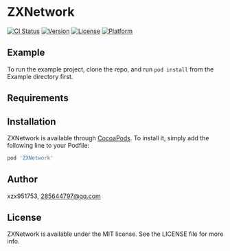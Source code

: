 # ZXNetwork

[![CI Status](http://img.shields.io/travis/xzx951753/ZXNetwork.svg?style=flat)](https://travis-ci.org/xzx951753/ZXNetwork)
[![Version](https://img.shields.io/cocoapods/v/ZXNetwork.svg?style=flat)](http://cocoapods.org/pods/ZXNetwork)
[![License](https://img.shields.io/cocoapods/l/ZXNetwork.svg?style=flat)](http://cocoapods.org/pods/ZXNetwork)
[![Platform](https://img.shields.io/cocoapods/p/ZXNetwork.svg?style=flat)](http://cocoapods.org/pods/ZXNetwork)

## Example

To run the example project, clone the repo, and run `pod install` from the Example directory first.

## Requirements

## Installation

ZXNetwork is available through [CocoaPods](http://cocoapods.org). To install
it, simply add the following line to your Podfile:

```ruby
pod 'ZXNetwork'
```

## Author

xzx951753, 285644797@qq.com

## License

ZXNetwork is available under the MIT license. See the LICENSE file for more info.
